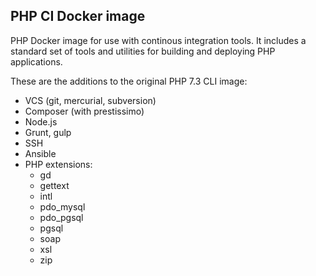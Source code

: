 ## PHP CI Docker image

PHP Docker image for use with continous integration tools. It includes a standard set of tools and utilities for building and deploying PHP applications.

These are the additions to the original PHP 7.3 CLI image:

* VCS (git, mercurial, subversion)
* Composer (with prestissimo)
* Node.js
* Grunt, gulp
* SSH
* Ansible
* PHP extensions:
  * gd
  * gettext
  * intl
  * pdo_mysql
  * pdo_pgsql
  * pgsql
  * soap
  * xsl
  * zip
